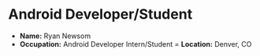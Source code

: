 # Android Developer/Student

- **Name:** Ryan Newsom
- **Occupation:** Android Developer Intern/Student
= **Location:** Denver, CO
